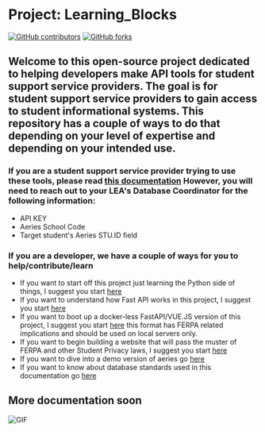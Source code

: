 # Project: Learning_Blocks

[![GitHub contributors](https://img.shields.io/github/contributors/code4sac/learning-blocks)](https://github.com/code4sac/learning-blocks/graphs/contributors)
[![GitHub forks](https://img.shields.io/github/forks/code4sac/learning-blocks)](https://github.com/code4sac/learning-blocks/network/members)

## Welcome to this open-source project dedicated to helping developers make API tools for student support service providers. The goal is for student support service providers to gain access to student informational systems. This repository has a couple of ways to do that depending on your level of expertise and depending on your intended use.

### If you are a student support service provider trying to use these tools, please read [this documentation](https://github.com/code4sac/learning-blocks/blob/main/Documentation%20Directory/SSSP_Read_Me.md) However, you will need to reach out to your LEA's Database Coordinator for the following information:

- API KEY
- Aeries School Code
- Target student's Aeries STU.ID field

### If you are a developer, we have a couple of ways for you to help/contribute/learn

- If you want to start off this project just learning the Python side of things, I suggest you
  start [here](https://github.com/code4sac/learning-blocks/edit/main/Documentation%20Directory/Individual_scripts.md)
- If you want to understand how Fast API works in this project, I suggest you
  start [here](https://github.com/code4sac/learning-blocks/edit/main/LB_Community_Edition_Non_Enterprise/Past_iterations/Stand_Alone_FastAPI/Readme.md)
- If you want to boot up a docker-less FastAPI/VUE.JS version of this project, I suggest you
  start <a href="https://github.com/code4sac/learning-blocks/tree/main/LB_Community_Edition_Non_Enterprise/Current_Iteration_Files">here</a>
  this format has FERPA related implications and should be used on local servers only</strong>.
- If you want to begin building a website that will pass the muster of FERPA and other Student Privacy laws, I suggest
  you start [here](https://github.com/code4sac/learning-blocks/tree/main/LB_Community_Edition_Enterprise)
- If you want to dive into a demo version of aeries go [here](https://demo.aeries.net/aeries/)
- If you want to know about database standards used in this documentation go [here](https://www.imsglobal.org/oneroster-v11-final-csv-tables#_Toc480293254 )

## More documentation soon

<img align="center" alt="GIF" src="https://i.pinimg.com/originals/e4/26/70/e426702edf874b181aced1e2fa5c6cde.gif" />
